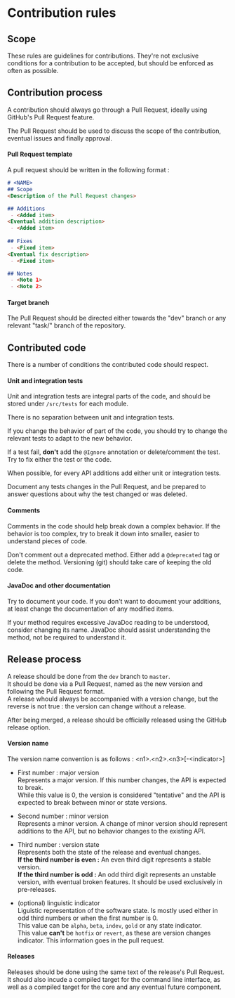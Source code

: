 # Contribution rules

## Scope

These rules are guidelines for contributions. They're not exclusive conditions for a contribution to be accepted, but should be enforced as often as possible.


## Contribution process

A contribution should always go through a Pull Request, ideally using GitHub's Pull Request feature.

The Pull Request should be used to discuss the scope of the contribution, eventual issues and finally approval.

#### Pull Request template

A pull request should be written in the following format :

```markdown
# <NAME>
## Scope
<Description of the Pull Request changes>

## Additions
 - <Added item>  
<Eventual addition description>
 - <Added item>
 
## Fixes
 - <Fixed item>  
<Eventual fix description>
 - <Fixed item>

## Notes
 - <Note 1>
 - <Note 2>
```

#### Target branch

The Pull Request should be directed either towards the "dev" branch or any relevant "task/" branch of the repository.


## Contributed code

There is a number of conditions the contributed code should respect.

#### Unit and integration tests
Unit and integration tests are integral parts of the code, and should be stored under `/src/tests` for each module.

There is no separation between unit and integration tests.

If you change the behavior of part of the code, you should try to change the relevant tests to adapt to the new behavior.

If a test fail, **don't** add the `@Ignore` annotation or delete/comment the test. Try to fix either the test or the code.

When possible, for every API additions add either unit or integration tests.

Document any tests changes in the Pull Request, and be prepared to answer questions about why the test changed or was deleted.

#### Comments
Comments in the code should help break down a complex behavior. If the behavior is too complex, try to break it down into smaller, easier to understand pieces of code.

Don't comment out a deprecated method. Either add a `@deprecated` tag or delete the method. Versioning (git) should take care of keeping the old code.

#### JavaDoc and other documentation
Try to document your code. If you don't want to document your additions, at least change the documentation of any modified items.

If your method requires excessive JavaDoc reading to be understood, consider changing its name.
JavaDoc should assist understanding the method, not be required to understand it.


## Release process

A release should be done from the `dev` branch to `master`.  
It should be done via a Pull Request, named as the new version and following the Pull Request format.  
A release whould always be accompanied with a version change, but the reverse is not true : the version can change without a release.

After being merged, a release should be officially released using the GitHub release option.

#### Version name

The version name convention is as follows : \<n1\>.\<n2\>.\<n3\>[-\<indicator\>]

 - First number : major version  
Represents a major version. If this number changes, the API is expected to break.  
While this value is 0, the version is considered "tentative" and the API is expected to break between minor or state versions.

 - Second number : minor version  
Represents a minor version. A change of minor version should represent additions to the API, but no behavior changes to the existing API.

 - Third number : version state  
Represents both the state of the release and eventual changes.  
**If the third number is even :** An even third digit represents a stable version.  
**If the third number is odd :** An odd third digit represents an unstable version, with eventual broken features. It should be used exclusively in pre-releases.

 - (optional) linguistic indicator  
Liguistic representation of the software state. Is mostly used either in odd third numbers or when the first number is 0.  
This value can be `alpha`, `beta`, `indev`, `gold` or any state indicator.  
This value **can't** be `hotfix` or `revert`, as these are version changes indicator. This information goes in the pull request.

#### Releases

Releases should be done using the same text of the release's Pull Request.
It should also incude a compiled target for the command line interface, as well as a compiled target for the core and any eventual future component.
